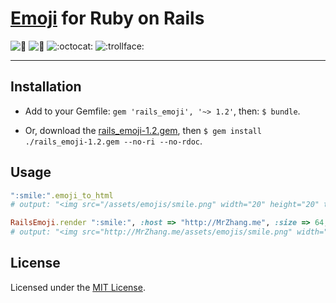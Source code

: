 # [Emoji](http://www.emoji-cheat-sheet.com/) for Ruby on Rails

![:kiss:](https://github.com/jsw0528/rails_emoji/raw/master/vendor/assets/images/emojis/kiss.png)
![:dancer:](https://github.com/jsw0528/rails_emoji/raw/master/vendor/assets/images/emojis/dancer.png)
![:octocat:](https://github.com/jsw0528/rails_emoji/raw/master/vendor/assets/images/emojis/octocat.png)
![:trollface:](https://github.com/jsw0528/rails_emoji/raw/master/vendor/assets/images/emojis/trollface.png)

---

## Installation

* Add to your Gemfile: `gem 'rails_emoji', '~> 1.2'`, then: `$ bundle`.

* Or, download the [rails_emoji-1.2.gem](https://github.com/jsw0528/rails_emoji/raw/master/rails_emoji-1.2.gem), then `$ gem install ./rails_emoji-1.2.gem --no-ri --no-rdoc`.

## Usage

```ruby
":smile:".emoji_to_html
# output: "<img src="/assets/emojis/smile.png" width="20" height="20" title=":smile:" alt=":smile:" class="emoji" />"

RailsEmoji.render ":smile:", :host => "http://MrZhang.me", :size => 64, :class => "emoji-smile"
# output: "<img src="http://MrZhang.me/assets/emojis/smile.png" width="64" height="64" title=":smile:" alt=":smile:" class="emoji-smile" />"
```

## License

Licensed under the [MIT License](http://www.opensource.org/licenses/mit-license.php).
